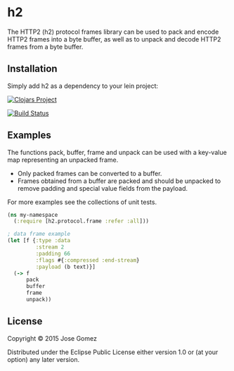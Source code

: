 # h2

The HTTP2 (h2) protocol frames library can be used to pack and encode HTTP2 frames into a byte buffer, as well as to unpack and decode HTTP2 frames from a byte buffer.

## Installation

Simply add h2 as a dependency to your lein project:

[![Clojars Project](http://clojars.org/h2/latest-version.svg)](http://clojars.org/h2)

[![Build Status](https://travis-ci.org/jg2356/h2.svg)](https://travis-ci.org/jg2356/h2)

## Examples

The functions pack, buffer, frame and unpack can be used with a key-value map representing an unpacked frame.

- Only packed frames can be converted to a buffer.
- Frames obtained from a buffer are packed and should be unpacked to remove padding and special value fields from the payload.

For more examples see the collections of unit tests.

```clojure
(ns my-namespace
  (:require [h2.protocol.frame :refer :all]))

; data frame example
(let [f {:type :data
         :stream 2
         :padding 66
         :flags #{:compressed :end-stream}
         :payload (b text)}]
  (-> f
      pack
      buffer
      frame
      unpack))
```

## License

Copyright © 2015 Jose Gomez

Distributed under the Eclipse Public License either version 1.0 or (at
your option) any later version.
